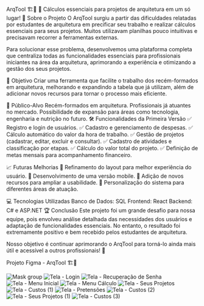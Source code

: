 ArqTool 🏗️📐
📌 Cálculos essenciais para projetos de arquitetura em um só lugar!
🔎 Sobre o Projeto
O ArqTool surgiu a partir das dificuldades relatadas por estudantes de arquitetura em precificar seu trabalho e realizar cálculos essenciais para seus projetos. Muitos utilizavam planilhas pouco intuitivas e precisavam recorrer a ferramentas externas.

Para solucionar esse problema, desenvolvemos uma plataforma completa que centraliza todas as funcionalidades essenciais para profissionais iniciantes na área da arquitetura, aprimorando a experiência e otimizando a gestão dos seus projetos.

🚀 Objetivo
Criar uma ferramenta que facilite o trabalho dos recém-formados em arquitetura, melhorando e expandindo a tabela que já utilizam, além de adicionar novos recursos para tornar o processo mais eficiente.

🎯 Público-Alvo
Recém-formados em arquitetura.
Profissionais já atuantes no mercado.
Possibilidade de expansão para áreas como tecnologia, engenharia e nutrição no futuro.
🛠 Funcionalidades da Primeira Versão
✅ Registro e login de usuários.
✅ Cadastro e gerenciamento de despesas.
✅ Cálculo automático do valor da hora de trabalho.
✅ Gestão de projetos (cadastrar, editar, excluir e consultar).
✅ Cadastro de atividades e classificação por etapas.
✅ Cálculo do valor total do projeto.
✅ Definição de metas mensais para acompanhamento financeiro.

📈 Futuras Melhorias
🔹 Refinamento do layout para melhor experiência do usuário.
🔹 Desenvolvimento de uma versão mobile.
🔹 Adição de novos recursos para ampliar a usabilidade.
🔹 Personalização do sistema para diferentes áreas de atuação.

💻 Tecnologias Utilizadas
Banco de Dados: SQL
Frontend: React
Backend: C# e ASP.NET
🏆 Conclusão
Este projeto foi um grande desafio para nossa equipe, pois envolveu análise detalhada das necessidades dos usuários e adaptação de funcionalidades essenciais. No entanto, o resultado foi extremamente positivo e bem recebido pelos estudantes de arquitetura.

Nosso objetivo é continuar aprimorando o ArqTool para torná-lo ainda mais útil e acessível a outros profissionais! 🚀









Projeto Figma - ArqTool 🏗️📐



![Mask group](https://github.com/user-attachments/assets/72991220-e936-463d-b33a-b86a6497861d)
![Tela - Login](https://github.com/user-attachments/assets/e7d7865d-78ae-4473-9553-3779b5f2796d)
![Tela - Recuperação de Senha](https://github.com/user-attachments/assets/13b8f83d-8cfc-40a0-9100-067d0c2e7402)
![Tela - Menu Inicial](https://github.com/user-attachments/assets/cd6613ef-0970-4a37-a357-1e5262834718)
![Tela - Menu Cálculo](https://github.com/user-attachments/assets/c684822f-3f4c-43bb-8b91-4d1bac6b7f7d)
![Tela - Seus Projetos](https://github.com/user-attachments/assets/ce914a67-2a65-4c19-ba54-b477926f73d8)
![Tela - Custos (1)](https://github.com/user-attachments/assets/d4969bb2-b7c4-4e1c-9f90-7e02c63a6363)
![Tela - Pretensões](https://github.com/user-attachments/assets/8e62e5cb-6abd-4fb8-98f9-ee5be78854c3)
![Tela - Custos (2)](https://github.com/user-attachments/assets/bcedd682-ac45-4be3-aab4-672f89e877f7)
![Tela - Seus Projetos (1)](https://github.com/user-attachments/assets/0b3053f5-7626-44d4-ace7-4e4487d9c0da)
![Tela - Custos (3)](https://github.com/user-attachments/assets/01f3ee5e-6b61-4b4c-94d2-03e202e22890)
